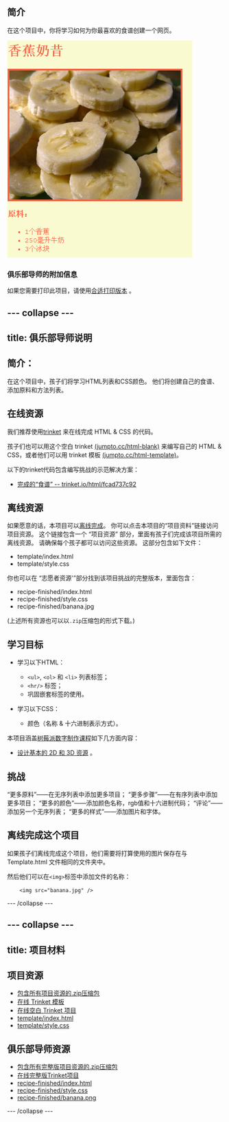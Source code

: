 ## 简介

在这个项目中，你将学习如何为你最喜欢的食谱创建一个网页。

![screenshot](images/recipe-final.png)

### 俱乐部导师的附加信息

如果您需要打印此项目，请使用[合适打印版本](https://projects.raspberrypi.org/zh-CN/projects/recipe/print) 。

--- collapse ---
---
title: 俱乐部导师说明
---

## 简介：

在这个项目中，孩子们将学习HTML列表和CSS颜色。 他们将创建自己的食谱、添加原料和方法列表。

## 在线资源

我们推荐使用[trinket](https://trinket.io/) 来在线完成 HTML & CSS 的代码。

孩子们也可以用这个空白 trinket [(jumpto.cc/html-blank)](http://jumpto.cc/html-blank) 来编写自己的 HTML & CSS，或者他们可以用 trinket 模板 [(jumpto.cc/html-template)](http://jumpto.cc/html-template)。

以下的trinket代码包含编写挑战的示范解决方案：

+ [完成的“食谱” -- trinket.io/html/fcad737c92](https://trinket.io/html/fcad737c92)

## 离线资源

如果愿意的话，本项目可以[离线完成](https://www.codeclubprojects.org/en-GB/resources/webdev-working-offline/)。 你可以点击本项目的“项目资料”链接访问项目资源。 这个链接包含一个 “项目资源” 部分，里面有孩子们完成该项目所需的离线资源。 请确保每个孩子都可以访问这些资源。 这部分包含如下文件：

+ template/index.html
+ template/style.css

你也可以在 “志愿者资源'”部分找到该项目挑战的完整版本，里面包含：

+ recipe-finished/index.html
+ recipe-finished/style.css
+ recipe-finished/banana.jpg

(上述所有资源也可以以`.zip`压缩包的形式下载。)

## 学习目标

+ 学习以下HTML：
    
    + `<ul>`, `<ol>` 和 `<li>` 列表标签；
    + `<hr/>` 标签；
    + 巩固嵌套标签的使用。

+ 学习以下CSS：
    
    + 颜色（名称 & 十六进制表示方式）。

本项目涵盖[树莓派数字制作课程](http://rpf.io/curriculum)如下几方面内容：

+ [设计基本的 2D 和 3D 资源](https://www.raspberrypi.org/curriculum/design/creator) 。

## 挑战

“更多原料”——在无序列表中添加更多项目； “更多步骤”——在有序列表中添加更多项目； “更多的颜色”——添加颜色名称，rgb值和十六进制代码； “评论”——添加另一个无序列表； “更多的样式”——添加图片和字体。

## 离线完成这个项目

如果孩子们离线完成这个项目，他们需要将打算使用的图片保存在与Template.html 文件相同的文件夹中。

然后他们可以在`<img>`标签中添加文件的名称：
```
    <img src="banana.jpg" />
```    

--- /collapse ---

--- collapse ---
---
title: 项目材料
---

## 项目资源

+ [包含所有项目资源的.zip压缩包](resources/recipe-project-resources.zip)
+ [在线 Trinket 模板](http://jumpto.cc/trinket-template)
+ [在线空白 Trinket 项目](http://jumpto.cc/trinket-blank)
+ [template/index.html](resources/template-index.html)
+ [template/style.css](resources/template-style.css)

## 俱乐部导师资源

+ [包含所有完整版项目资源的.zip压缩包](resources/recipe-volunteer-resources.zip)
+ [在线完整版Trinket项目](https://trinket.io/html/fcad737c92)
+ [recipe-finished/index.html](resources/recipe-finished-index.html)
+ [recipe-finished/style.css](resources/recipe-finished-style.css)
+ [recipe-finished/banana.png](resources/recipe-finished-banana.png)

--- /collapse ---